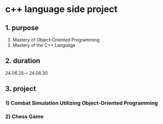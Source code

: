 # c++ language side project
## 1. purpose
1) Mastery of Object-Oriented Programming
2) Mastery of the C++ Language
   <br>
## 2. duration
24.06.25 ~ 24.08.30

## 3. project
### 1) Combat Simulation Utilizing Object-Oriented Programming

### 2) Chess Game
